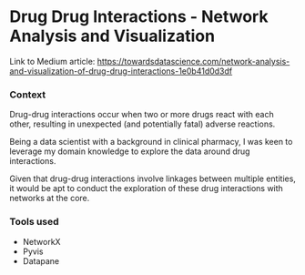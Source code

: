 # Drug Drug Interactions - Network Analysis and Visualization

Link to Medium article: https://towardsdatascience.com/network-analysis-and-visualization-of-drug-drug-interactions-1e0b41d0d3df

### Context
Drug-drug interactions occur when two or more drugs react with each other, resulting in unexpected (and potentially fatal) adverse reactions.  
 
Being a data scientist with a background in clinical pharmacy, I was keen to leverage my domain knowledge to explore the data around drug interactions.  

Given that drug-drug interactions involve linkages between multiple entities, it would be apt to conduct the exploration of these drug interactions with networks at the core.

### Tools used
- NetworkX
- Pyvis
- Datapane
